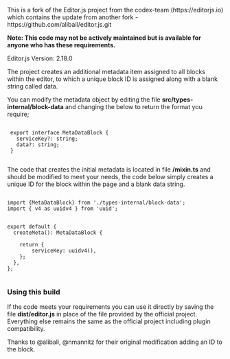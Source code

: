 <p>This is a fork of the Editor.js project from the codex-team (https://editorjs.io) which contains the update from another fork - https://github.com/alibail/editor.js.git</p>

<p><b>Note: This code may not be actively maintained but is available for anyone who has these requirements.</b></p>

<p>Editor.js Version: 2.18.0</p>

<p>The project creates an additional metadata item assigned to all blocks within the editor, to which a unique block ID is assigned along with a blank string called data.</p>

<p>You can modify the metadata object by editing the file <b>src/types-internal/block-data</b> and changing the below to return the format you require;</p>

<pre><code>
 export interface MetaDataBlock {
   serviceKey?: string;
   data?: string;
 }
 </code></pre>

 <p>The code that creates the initial metadata is located in file <b>/mixin.ts</b> and should be modified to meet your needs, the code below simply creates a unique ID for the block within the page and a blank data string.</p>

 <pre><code>
import {MetaDataBlock} from './types-internal/block-data';
import { v4 as uuidv4 } from 'uuid';


export default {
  createMeta(): MetaDataBlock {

    return {
        serviceKey: uuidv4(),
    };
  },
};
 </code></pre>

 <h3>Using this build</h3>
 <p>If the code meets your requirements you can use it directly by saving the file <b>dist/editor.js</b> in place of the file provided by the official project. Everything else remains the same as the official project including plugin compatibility.</p>

<p>Thanks to @alibali, @nmannitz for their original modification adding an ID to the block.</p>
